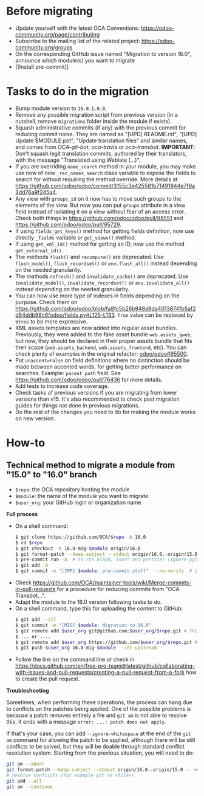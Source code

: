 # Before migrating

* Update yourself with the latest OCA Conventions: https://odoo-community.org/page/contributing
* Subscribe to the mailing list of the related project: https://odoo-community.org/groups
* On the corresponding GitHub issue named "Migration to version 16.0", announce which module(s) you want to migrate
* [[Install pre-commit]]

# Tasks to do in the migration

* Bump module version to `16.0.1.0.0`.
* Remove any possible migration script from previous version (in a nutshell, remove `migrations` folder inside the module if exists).
* Squash administrative commits (if any) with the previous commit for reducing commit noise. They are named as "[UPD] README.rst", "[UPD] Update $MODULE.pot", "Update translation files" and similar names, and comes from *OCA-git-bot*, *oca-travis* or *oca-transbot*. **IMPORTANT**: Don't squash legit translation commits, authored by their translators, with the message "Translated using Weblate (...)".
* If you are overriding `name_search` method in your module, you may make use now of new `_rec_names_search` class variable to expose the fields to search for without requiring the method override. More details at https://github.com/odoo/odoo/commit/3155c3e425581b71491844e7f9a3dd76a9f245a4.
* Any view with `groups_id` on it now has to move such groups to the elements of the view. But now you can put `groups` attribute in a view field instead of isolating it on a view without fear of an access error. Check both things in https://github.com/odoo/odoo/pull/98551 and https://github.com/odoo/odoo/pull/95729.
* If using `fields_get_keys()` method for getting fields definition, now use directly `_fields` variable or `get_views()` method.
* If using `get_xml_id()` method for getting an ID, now use the method `get_external_id()`.
* The methods `flush()` and `recompute()` are deprecated. Use `flush_model()`, `flush_recordset()` or `env.flush_all()` instead depending on the needed granularity.
* The methods `refresh()` and `invalidate_cache()` are deprecated. Use `invalidate_model()`, `invalidate_recordset()` or `env.invalidate_all()` instead depending on the needed granularity.
* You can now use more type of indexes in fields depending on the purpose. Check them on https://github.com/odoo/odoo/blob/fa8fc5b26b948a9da4013874fb5af2d84ddb98c6/odoo/fields.py#L125-L133. `True` value can be replaced by `btree` to be more expressive.
* XML assets templates are now added into regular asset bundles. Previously, they were added to the fake asset bundle `web.assets_qweb`, but now, they should be declared in their proper assets bundle that fits their scope (`web.assets_backend`, `web.assets_frontend`, etc). You can check plenty of examples in the original refactor: [odoo/odoo#95500](https://github.com/odoo/odoo/pull/95500).
* Put `unaccent=False` on field definitions where no distinction should be made between accented words, for getting better performance on searches. Example: `parent_path` field. See https://github.com/odoo/odoo/pull/76436 for more details.
* Add tests to increase code coverage.
* Check tasks of previous versions if you are migrating from lower versions than v15. It's also recommended to check past migration guides for things not done in previous migrations.
* Do the rest of the changes you need to do for making the module works on new version.

# How-to

## Technical method to migrate a module from "15.0" to "16.0" branch

* `$repo`: the OCA repository hosting the module
* `$module`: the name of the module you want to migrate
* `$user_org`: your GitHub login or organization name

**Full process**

* On a shell command:
  ```bash
  $ git clone https://github.com/OCA/$repo -b 16.0
  $ cd $repo
  $ git checkout -b 16.0-mig-$module origin/16.0
  $ git format-patch --keep-subject --stdout origin/16.0..origin/15.0 -- $module | git am -3 --keep
  $ pre-commit run -a  # to run black, isort and prettier (ignore pylint errors at this stage)
  $ git add -A
  $ git commit -m "[IMP] $module: pre-commit stuff"  --no-verify  # it is important to do all formatting in one commit the first time
  ```
* Check https://github.com/OCA/maintainer-tools/wiki/Merge-commits-in-pull-requests for a procedure for reducing commits from "OCA Transbot...".
* Adapt the module to the 16.0 version following tasks to do.
* On a shell command, type this for uploading the content to GitHub:
  ```bash
  $ git add --all
  $ git commit -m "[MIG] $module: Migration to 16.0"
  $ git remote add $user_org git@github.com:$user_org/$repo.git # This mode requires an SSH key in the GitHub account
  $ ... or ....
  $ git remote add $user_org https://github.com/$user_org/$repo.git # This will required to enter user/password each time
  $ git push $user_org 16.0-mig-$module --set-upstream
  ```
* Follow the link on the command line or check in https://docs.github.com/en/free-pro-team@latest/github/collaborating-with-issues-and-pull-requests/creating-a-pull-request-from-a-fork how to create the pull request.

**Troubleshooting**

Sometimes, when performing these operations, the process can hang due to conflicts on the patches being applied. One of the possible problems is because a patch removes entirely a file and `git am` is not able to resolve this. It ends with a message `error: ...: patch does not apply`.

If that's your case, you can add `--ignore-whitespace` at the end of the `git am` command for allowing the patch to be applied, although there will be still conflicts to be solved, but they will be doable through standard conflict resolution system. Starting from the previous situation, you will need to do:

```bash
git am --abort
git format-patch --keep-subject --stdout origin/16.0..origin/15.0 -- <module path> | git am -3 --keep --ignore-whitespace
# resolve conflicts (for example git rm <file>)
git add --all
git am --continue
```
